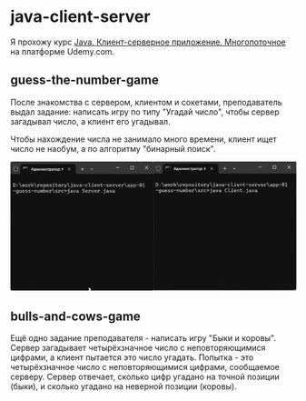 # java-client-server

Я прохожу курс 
[Java. Клиент-серверное приложение. Многопоточное](https://www.udemy.com/course/client-server)
на платформе Udemy.com.

## guess-the-number-game

После знакомства с сервером, клиентом и сокетами, преподаватель выдал задание: написать игру по типу "Угадай число",
чтобы сервер загадывал число, а клиент его угадывал.

Чтобы нахождение числа не занимало много времени, клиент ищет число не наобум, а по алгоритму "бинарный поиск".

![demo-img](app-01-guess-number/demo-img.gif)

## bulls-and-cows-game

Ещё одно задание преподавателя - написать игру "Быки и коровы". Сервер загадывает четырёхзначное число с 
неповторяющимися цифрами, а клиент пытается это число угадать. Попытка - это четырёхзначное число с неповторяющимися 
цифрами, сообщаемое серверу. Сервер отвечает, сколько цифр угадано на точной позиции (быки), и сколько угадано
на неверной позиции (коровы).